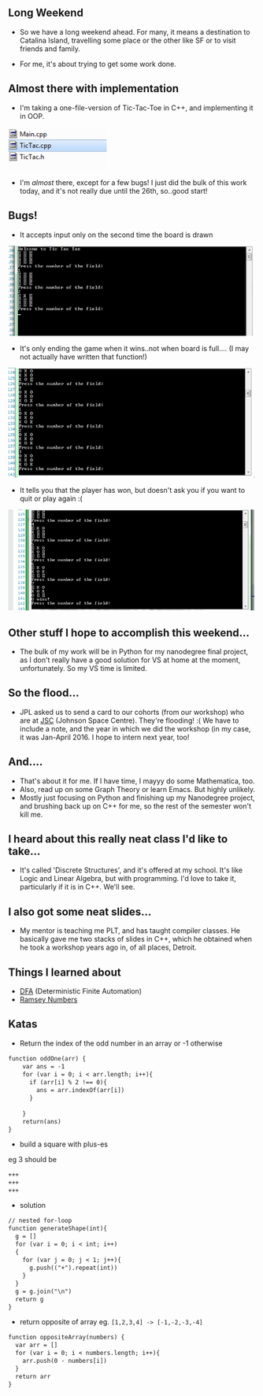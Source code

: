 ## Long Weekend

- So we have a long weekend ahead.
  For many, it means a destination to Catalina Island,
  travelling some place or the other like SF or to visit 
  friends and family.
  
- For me, it's about trying to get some work done. 


## Almost there with implementation

- I'm taking a one-file-version of Tic-Tac-Toe in C++,
  and implementing it in OOP.
  
<img src="/images/Tic/tic_004.png" width="200">
  
- I'm *almost* there, except for a few bugs!
  I just did the bulk of this work today, and it's 
  not really due until the 26th, so..good start!
  
## Bugs!
  
- It accepts input only on the second time the board is drawn

<img src="/images/Tic/tic_001.png" width="500">

- It's only ending the game when it wins..not when board is full....
  (I may not actually have written that function!)
  
<img src="/images/Tic/tic_002.png" width="500">

- It tells you that the player has won, but doesn't ask you 
  if you want to quit or play again :(
  
<img src="/images/Tic/tic_003.png" width="500">

## Other stuff I hope to accomplish this weekend...

- The bulk of my work will be in Python for my nanodegree final project, as I don't really
  have a good solution for VS at home at the moment, unfortunately.
  So my VS time is limited.
  
  
## So the flood...

- JPL asked us to send a card to our cohorts (from our workshop) who are at 
  [JSC](https://www.nasa.gov/centers/johnson/home/index.html) (Johnson Space Centre). They're flooding! :( We have to include a note, and the year in which we did
  the workshop (in my case, it was Jan-April 2016. I hope to intern next year, too!
  
## And....

- That's about it for me. If I have time, I mayyy do some Mathematica, too.
- Also, read up on some Graph Theory or learn Emacs. But highly unlikely.
- Mostly just focusing on Python and finishing up my Nanodegree project, 
  and brushing back up on C++ for me, so the rest of the semester won't kill me.
  
## I heard about this really neat class I'd like to take...

- It's called 'Discrete Structures', and it's offered at my school.
  It's like Logic and Linear Algebra, but with programming. I'd love to take it,
  particularly if it is in C++. We'll see.
  
## I also got some neat slides...

- My mentor is teaching me PLT, and has taught compiler classes. He basically gave me
  two stacks of slides in C++, which he obtained when he took a workshop years ago 
  in, of all places, Detroit. 
  
## Things I learned about 

- [DFA](https://en.wikipedia.org/wiki/Deterministic_finite_automaton) (Deterministic Finite Automation)
- [Ramsey Numbers](http://mathworld.wolfram.com/RamseyNumber.html)
  
## Katas

- Return the index of the odd number in an array or -1 otherwise

```
function oddOne(arr) {
    var ans = -1
    for (var i = 0; i < arr.length; i++){
      if (arr[i] % 2 !== 0){
        ans = arr.indexOf(arr[i])
      }
      
    }
    return(ans)
}
```
- build a square with plus-es

eg 3 should be 
```
+++
+++
+++
```

- solution

```
// nested for-loop
function generateShape(int){
  g = []
  for (var i = 0; i < int; i++)
  {
    for (var j = 0; j < 1; j++){
      g.push(("+").repeat(int))
    }
  }
  g = g.join("\n")
  return g
}
```

- return opposite of array
  eg. ```[1,2,3,4] -> [-1,-2,-3,-4]```
  
```
function oppositeArray(numbers) {
  var arr = []
  for (var i = 0; i < numbers.length; i++){
    arr.push(0 - numbers[i])
  }
  return arr
}
```


